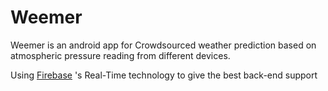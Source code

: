# Weemer
Weemer is an android app for Crowdsourced weather prediction based on atmospheric pressure reading from different devices.

Using <a href="https://www.firebase.com/">Firebase</a> 's Real-Time technology to give the best back-end support
